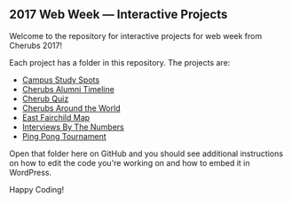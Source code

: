 ## 2017 Web Week — Interactive Projects
Welcome to the repository for interactive projects for web week from Cherubs 2017! 

Each project has a folder in this repository. The projects are:

* [Campus Study Spots](campus-study-spots)
* [Cherubs Alumni Timeline](cherub-alumni-timeline)
* [Cherub Quiz](cherub-quiz)
* [Cherubs Around the World](cherubs-around-the-world)
* [East Fairchild Map](east-fairchild-map)
* [Interviews By The Numbers](interviews-by-the-numbers)
* [Ping Pong Tournament](ping-pong-tournament)

Open that folder here on GitHub and you should see additional instructions on how to edit the code you're working on and how to embed it in WordPress.

Happy Coding!

